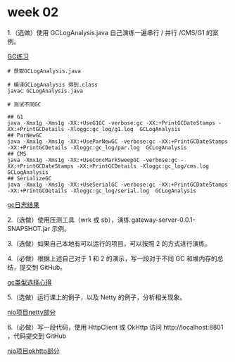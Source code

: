 # week 02

1.（选做）使用 GCLogAnalysis.java 自己演练一遍串行 / 并行 /CMS/G1 的案例。

[GC练习](../01jvm/memory&gc)

```shell
# 获取GCLogAnalysis.java

# 编译GCLogAnalysis 得到.class
javac GCLogAnalysis.java

# 测试不同GC

## G1
java -Xmx1g -Xms1g -XX:+UseG1GC -verbose:gc -XX:+PrintGCDateStamps -XX:+PrintGCDetails -Xloggc:gc_log/g1.log  GCLogAnalysis
## ParNewGC
java -Xmx1g -Xms1g -XX:+UseParNewGC -verbose:gc -XX:+PrintGCDateStamps -XX:+PrintGCDetails -Xloggc:gc_log/par.log  GCLogAnalysis
## CMS
java -Xmx1g -Xms1g -XX:+UseConcMarkSweepGC -verbose:gc -XX:+PrintGCDateStamps -XX:+PrintGCDetails -Xloggc:gc_log/cms.log  GCLogAnalysis
## SerializeGC
java -Xmx1g -Xms1g -XX:+UseSerialGC -verbose:gc -XX:+PrintGCDateStamps -XX:+PrintGCDetails -Xloggc:gc_log/serial.log  GCLogAnalysis
```

[gc日志结果](../01jvm/memory&gc/gc_log)

2.（选做）使用压测工具（wrk 或 sb），演练 gateway-server-0.0.1-SNAPSHOT.jar 示例。

3.（选做）如果自己本地有可以运行的项目，可以按照 2 的方式进行演练。

4.（必做）根据上述自己对于 1 和 2 的演示，写一段对于不同 GC 和堆内存的总结，提交到 GitHub。

[gc类型选择心得](../01jvm/memory&gc/gc_note.md)

5.（选做）运行课上的例子，以及 Netty 的例子，分析相关现象。

[nio项目netty部分](../02nio/nio/src/main/java/netty)

6.（必做）写一段代码，使用 HttpClient 或 OkHttp 访问  http://localhost:8801 ，代码提交到 GitHub

[nio项目okhttp部分](../02nio/nio/src/main/java/okhttp)
